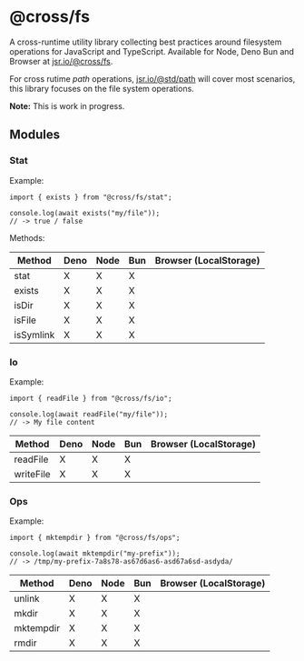 # @cross/fs

A cross-runtime utility library collecting best practices around filesystem
operations for JavaScript and TypeScript. Available for Node, Deno Bun and
Browser at [jsr.io/@cross/fs](https://jsr.io/@cross/fs).

For cross rutime _path_ operations, [jsr.io/@std/path](https://jsr.io/@std/path)
will cover most scenarios, this library focuses on the file system operations.

**Note:** This is work in progress.

## Modules

### Stat

Example:

```
import { exists } from "@cross/fs/stat";

console.log(await exists("my/file"));
// -> true / false
```

Methods:

| Method    | Deno | Node | Bun | Browser (LocalStorage) |
| --------- | ---- | ---- | --- | ---------------------- |
| stat      | X    | X    | X   |                        |
| exists    | X    | X    | X   |                        |
| isDir     | X    | X    | X   |                        |
| isFile    | X    | X    | X   |                        |
| isSymlink | X    | X    | X   |                        |

### Io

Example:

```
import { readFile } from "@cross/fs/io";

console.log(await readFile("my/file"));
// -> My file content
```

| Method    | Deno | Node | Bun | Browser (LocalStorage) |
| --------- | ---- | ---- | --- | ---------------------- |
| readFile  | X    | X    | X   |                        |
| writeFile | X    | X    | X   |                        |

### Ops

Example:

```
import { mktempdir } from "@cross/fs/ops";

console.log(await mktempdir("my-prefix"));
// -> /tmp/my-prefix-7a8s78-as67d6as6-asd67a6sd-asdyda/
```

| Method     | Deno | Node | Bun | Browser (LocalStorage) |
| ---------- | ---- | ---- | --- | ---------------------- |
| unlink     | X    | X    | X   |                        |
| mkdir      | X    | X    | X   |                        |
| mktempdir  | X    | X    | X   |                        |
| rmdir      | X    | X    | X   |                        |
